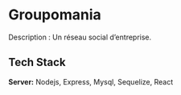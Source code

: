 
# Groupomania

Description : Un réseau social d’entreprise.



## Tech Stack

**Server:** Nodejs, Express, Mysql, Sequelize, React



